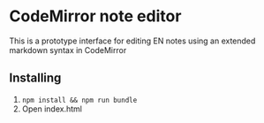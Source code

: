 # CodeMirror note editor
This is a prototype interface for editing EN notes using an extended markdown
syntax in CodeMirror

## Installing
  1. `npm install && npm run bundle`
  2. Open index.html

